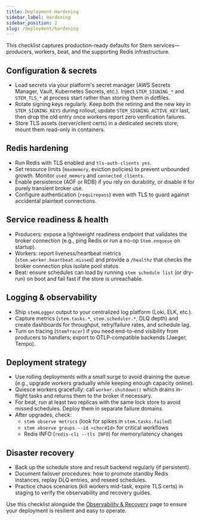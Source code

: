 ```yaml
---
title: Deployment Hardening
sidebar_label: Hardening
sidebar_position: 2
slug: /deployment/hardening
---
```


This checklist captures production-ready defaults for Stem services—producers,
workers, beat, and the supporting Redis infrastructure.

## Configuration & secrets

- Load secrets via your platform's secret manager (AWS Secrets Manager, Vault,
  Kubernetes Secrets, etc.). Inject `STEM_SIGNING_*` and `STEM_TLS_*` at process
  start rather than storing them in dotfiles.
- Rotate signing keys regularly. Keep both the retiring and the new key in
  `STEM_SIGNING_KEYS` during rollout, update `STEM_SIGNING_ACTIVE_KEY` last, then
  drop the old entry once workers report zero verification failures.
- Store TLS assets (server/client certs) in a dedicated secrets store; mount
  them read-only in containers.

## Redis hardening

- Run Redis with TLS enabled and `tls-auth-clients yes`.
- Set resource limits (`maxmemory`, eviction policies) to prevent unbounded
  growth. Monitor `used_memory` and `connected_clients`.
- Enable persistence (AOF or RDB) if you rely on durability, or disable it for
  purely transient broker use.
- Configure authentication (`requirepass`) even with TLS to guard against
  accidental plaintext connections.

## Service readiness & health

- Producers: expose a lightweight readiness endpoint that validates the broker
  connection (e.g., ping Redis or run a no-op `Stem.enqueue` on startup).
- Workers: report liveness/heartbeat metrics (`stem.worker.heartbeat.missed`) and
  provide a `/healthz` that checks the broker connection plus isolate pool
  status.
- Beat: ensure schedules can load by running `stem schedule list` (or dry-run)
  on boot and fail fast if the store is unreachable.

## Logging & observability

- Ship `stemLogger` output to your centralized log platform (Loki, ELK, etc.).
- Capture metrics (`stem.tasks.*`, `stem.scheduler.*`, DLQ depth) and create
  dashboards for throughput, retry/failure rates, and schedule lag.
- Turn on tracing (`StemTracer`) if you need end-to-end visibility from
  producers to handlers; export to OTLP-compatible backends (Jaeger, Tempo).

## Deployment strategy

- Use rolling deployments with a small surge to avoid draining the queue (e.g.,
  upgrade workers gradually while keeping enough capacity online).
- Quiesce workers gracefully: call `worker.shutdown()` which drains in-flight
  tasks and returns them to the broker if necessary.
- For beat, run at least two replicas with the same lock store to avoid missed
  schedules. Deploy them in separate failure domains.
- After upgrades, check:
  - `stem observe metrics` (look for spikes in `stem.tasks.failed`)
  - `stem observe groups --id <chordId>` for critical workflows
  - Redis INFO (`redis-cli --tls INFO`) for memory/latency changes

## Disaster recovery

- Back up the schedule store and result backend regularly (if persistent).
- Document failover procedures: how to promote standby Redis instances, replay
  DLQ entries, and reseed schedules.
- Practice chaos scenarios (kill workers mid-task, expire TLS certs) in staging
  to verify the observability and recovery guides.

Use this checklist alongside the [Observability & Recovery](recovery-guide.md)
page to ensure your deployment is resilient and easy to operate.
